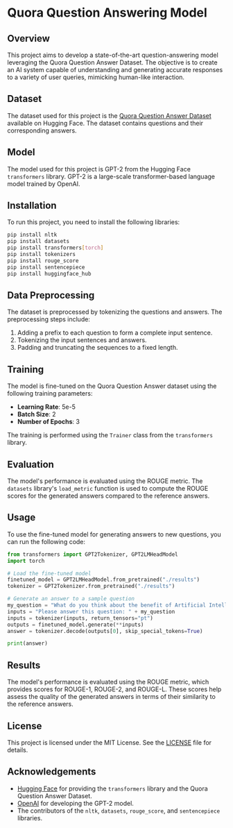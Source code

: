 # Quora Question Answering Model

## Overview

This project aims to develop a state-of-the-art question-answering model leveraging the Quora Question Answer Dataset. The objective is to create an AI system capable of understanding and generating accurate responses to a variety of user queries, mimicking human-like interaction.

## Dataset

The dataset used for this project is the [Quora Question Answer Dataset](https://huggingface.co/datasets/toughdata/quora-question-answer-dataset) available on Hugging Face. The dataset contains questions and their corresponding answers.

## Model

The model used for this project is GPT-2 from the Hugging Face `transformers` library. GPT-2 is a large-scale transformer-based language model trained by OpenAI.

## Installation

To run this project, you need to install the following libraries:

```bash
pip install nltk
pip install datasets
pip install transformers[torch]
pip install tokenizers
pip install rouge_score
pip install sentencepiece
pip install huggingface_hub
```
## Data Preprocessing

The dataset is preprocessed by tokenizing the questions and answers. The preprocessing steps include:

1. Adding a prefix to each question to form a complete input sentence.
2. Tokenizing the input sentences and answers.
3. Padding and truncating the sequences to a fixed length.

## Training

The model is fine-tuned on the Quora Question Answer dataset using the following training parameters:

- **Learning Rate**: 5e-5
- **Batch Size**: 2
- **Number of Epochs**: 3

The training is performed using the `Trainer` class from the `transformers` library.

## Evaluation

The model's performance is evaluated using the ROUGE metric. The `datasets` library's `load_metric` function is used to compute the ROUGE scores for the generated answers compared to the reference answers.

## Usage

To use the fine-tuned model for generating answers to new questions, you can run the following code:

```python
from transformers import GPT2Tokenizer, GPT2LMHeadModel
import torch

# Load the fine-tuned model
finetuned_model = GPT2LMHeadModel.from_pretrained("./results")
tokenizer = GPT2Tokenizer.from_pretrained("./results")

# Generate an answer to a sample question
my_question = "What do you think about the benefit of Artificial Intelligence?"
inputs = "Please answer this question: " + my_question
inputs = tokenizer(inputs, return_tensors="pt")
outputs = finetuned_model.generate(**inputs)
answer = tokenizer.decode(outputs[0], skip_special_tokens=True)

print(answer)
```
## Results

The model's performance is evaluated using the ROUGE metric, which provides scores for ROUGE-1, ROUGE-2, and ROUGE-L. These scores help assess the quality of the generated answers in terms of their similarity to the reference answers.

## License

This project is licensed under the MIT License. See the [LICENSE](LICENSE) file for details.

## Acknowledgements

- [Hugging Face](https://huggingface.co/) for providing the `transformers` library and the Quora Question Answer Dataset.
- [OpenAI](https://www.openai.com/) for developing the GPT-2 model.
- The contributors of the `nltk`, `datasets`, `rouge_score`, and `sentencepiece` libraries.
